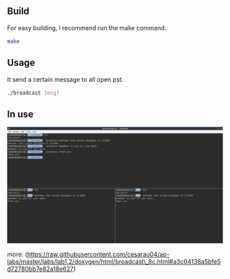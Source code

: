 ## Build
For easy building, I recommend run the make command.

```bash
make
```

## Usage
It send a certain message to all open pst.
```bash
./broadcast [msg]

```

## In use 
![alt text](https://raw.githubusercontent.com/cesarau04/ap-labs/master/labs/lab1.2/res/usage.png "In use")

more: (https://raw.githubusercontent.com/cesarau04/ap-labs/master/labs/lab1.2/doxygen/html/broadcast\_8c.html#a3c04138a5bfe5d72780bb7e82a18e627)
